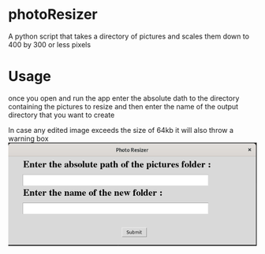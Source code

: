 # photoResizer
A python script that takes a directory of pictures and scales them down to 400 by 300 or less pixels  
  
# Usage  
once you open and run the app enter the absolute dath to the directory containing the pictures to resize and then enter the name of the output directory that you want to create  
  
In case any edited image exceeds the size of 64kb it will also throw a warning box
![Alt text](photoresizer.png?raw=true "Title")  
